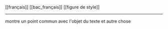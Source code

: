 [[français]] [[bac_français]] [[figure de style]]
___
montre un point commun avec l'objet du texte et autre chose
